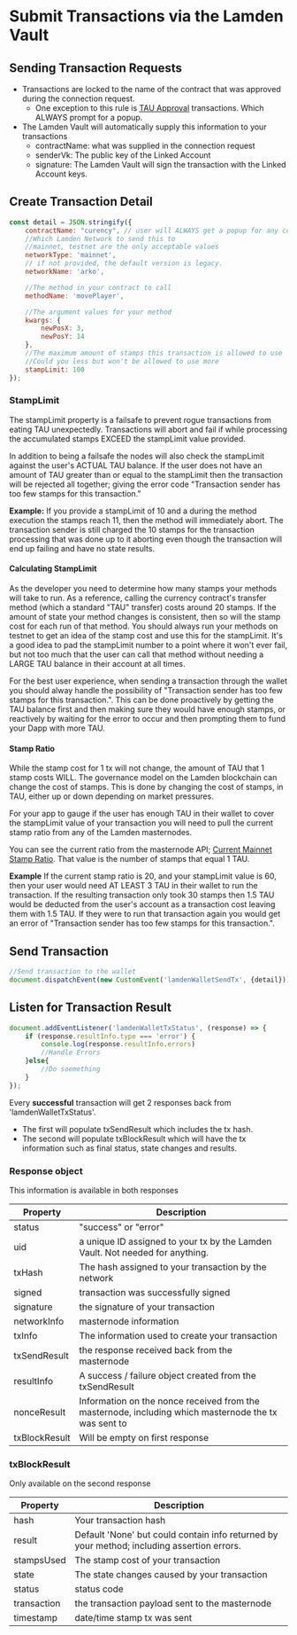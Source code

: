 # Submit Transactions via the Lamden Vault

## Sending Transaction Requests
- Transactions are locked to the name of the contract that was approved during the connection request.
    - One exception to this rule is <u>[TAU Approval](/docs/develop/wallet_api/approval_transactions)</u> transactions. Which ALWAYS prompt for a popup.
- The Lamden Vault will automatically supply this information to your transactions
    - contractName: what was supplied in the connection request
    - senderVk: The public key of the Linked Account
    - signature: The Lamden Vault will sign the transaction with the Linked Account keys.

## Create Transaction Detail
```javascript
const detail = JSON.stringify({
    contractName: "curency", // user will ALWAYS get a popup for any contracts that are different than the approved contract from your connection request 
    //Which Lamden Network to send this to
    //mainnet, testnet are the only acceptable values
    networkType: 'mainnet', 
    // if not provided, the default version is legacy. 
    networkName: 'arko',

    //The method in your contract to call
    methodName: 'movePlayer', 

    //The argument values for your method
    kwargs: {
        newPosX: 3,
        newPosY: 14
    }, 
    //The maximum amount of stamps this transaction is allowed to use
    //Could you less but won't be allowed to use more
    stampLimit: 100
});
```

### StampLimit
The stampLimit property is a failsafe to prevent rogue transactions from eating TAU unexpectedly.
Transactions will abort and fail if while processing the accumulated stamps EXCEED the stampLimit value provided.

In addition to being a failsafe the nodes will also check the stampLimit against the user's ACTUAL TAU balance.  If the user does not have an amount of TAU greater than or equal to the stampLimit then the transaction will be rejected all together; giving the error code "Transaction sender has too few stamps for this transaction."

**Example:**  If you provide a stampLimit of 10 and a during the method execution the stamps reach 11, then the method will immediately abort. The transaction sender is still charged the 10 stamps for the transaction processing that was done up to it aborting even though the transaction will end up failing and have no state results.

#### Calculating StampLimit
As the developer you need to determine how many stamps your methods will take to run.  As a reference, calling the currency contract's transfer method (which a standard "TAU" transfer) costs around 20 stamps. If the amount of state your method changes is consistent, then so will the stamp cost for each run of that method. You should always run your methods on testnet to get an idea of the stamp cost and use this for the stampLimit. It's a good idea to pad the stampLimit number to a point where it won't ever fail, but not too much that the user can call that method without needing a LARGE TAU balance in their account at all times.

For the best user experience, when sending a transaction through the wallet you should alway handle the possibility of "Transaction sender has too few stamps for this transaction.".  This can be done proactively by getting the TAU balance first and then making sure they would have enough stamps, or reactively by waiting for the error to occur and then prompting them to fund your Dapp with more TAU.

#### Stamp Ratio

While the stamp cost for 1 tx will not change, the amount of TAU that 1 stamp costs WILL.  The governance model on the Lamden blockchain can change the cost of stamps. This is done by changing the cost of stamps, in TAU, either up or down depending on market pressures.

For your app to gauge if the user has enough TAU in their wallet to cover the stampLimit value of your transaction you will need to pull the current stamp ratio from any of the Lamden masternodes.

You can see the current ratio from the masternode API; <u>[Current Mainnet Stamp Ratio](https://masternode-01.lamden.io/contracts/stamp_cost/S?key=value)</u>. That value is the number of stamps that equal 1 TAU.

**Example** If the current stamp ratio is 20, and your stampLimit value is 60, then your user would need AT LEAST 3 TAU in their wallet to run the transaction.  If the resulting transaction only took 30 stamps then 1.5 TAU would be deducted from the user's account as a transaction cost leaving them with 1.5 TAU. If they were to run that transaction again you would get an error of "Transaction sender has too few stamps for this transaction.".


## Send Transaction
```javascript
//Send transaction to the wallet
document.dispatchEvent(new CustomEvent('lamdenWalletSendTx', {detail}));
```

## Listen for Transaction Result
```javascript
document.addEventListener('lamdenWalletTxStatus', (response) => {
    if (response.resultInfo.type === 'error') {
        console.log(response.resultInfo.errors)
        //Handle Errors
    }else{
        //Do soemething
    } 
});
```

Every **successful** transaction will get 2 responses back from 'lamdenWalletTxStatus'.

- The first will populate txSendResult which includes the tx hash.
- The second will populate txBlockResult which will have the tx information such as final status, state changes and results.

### Response object
This information is available in both responses

| Property | Description |
| ------------- | -----|
| status | "success" or "error"|
| uid | a unique ID assigned to your tx by the Lamden Vault.  Not needed for anything. |
| txHash | The hash assigned to your transaction by the network |
| signed | transaction was successfully signed |
| signature | the signature of your transaction |
| networkInfo | masternode information |
| txInfo | The information used to create your transaction |
| txSendResult | the response received back from the masternode |
| resultInfo | A success / failure object created from the txSendResult |
| nonceResult | Information on the nonce received from the masternode, including which masternode the tx was sent to |
| txBlockResult | Will be empty on first response |

### txBlockResult
Only available on the second response

| Property | Description |
| ------------- | -----|
|hash | Your transaction hash |
|result | Default 'None' but could contain info returned by your method; including assertion errors. |
|stampsUsed | The stamp cost of your transaction |
|state | The state changes caused by your transaction |
|status | status code |
|transaction | the transaction payload sent to the masternode |
|timestamp | date/time stamp tx was sent|
